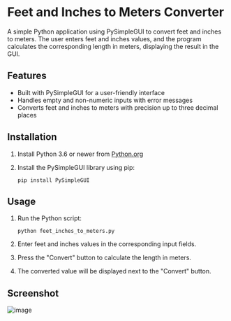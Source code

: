# Feet and Inches to Meters Converter

A simple Python application using PySimpleGUI to convert feet and inches to meters. The user enters feet and inches values, and the program calculates the corresponding length in meters, displaying the result in the GUI.

## Features

- Built with PySimpleGUI for a user-friendly interface
- Handles empty and non-numeric inputs with error messages
- Converts feet and inches to meters with precision up to three decimal places

## Installation

1. Install Python 3.6 or newer from [Python.org](https://www.python.org/downloads/)
2. Install the PySimpleGUI library using pip:

   ```
   pip install PySimpleGUI
   ```

## Usage

1. Run the Python script:

   ```
   python feet_inches_to_meters.py
   ```

2. Enter feet and inches values in the corresponding input fields.
3. Press the "Convert" button to calculate the length in meters.
4. The converted value will be displayed next to the "Convert" button.

## Screenshot
![image](https://user-images.githubusercontent.com/92830530/236853573-06064e6e-7813-4dc2-aace-be07d058808d.png)

